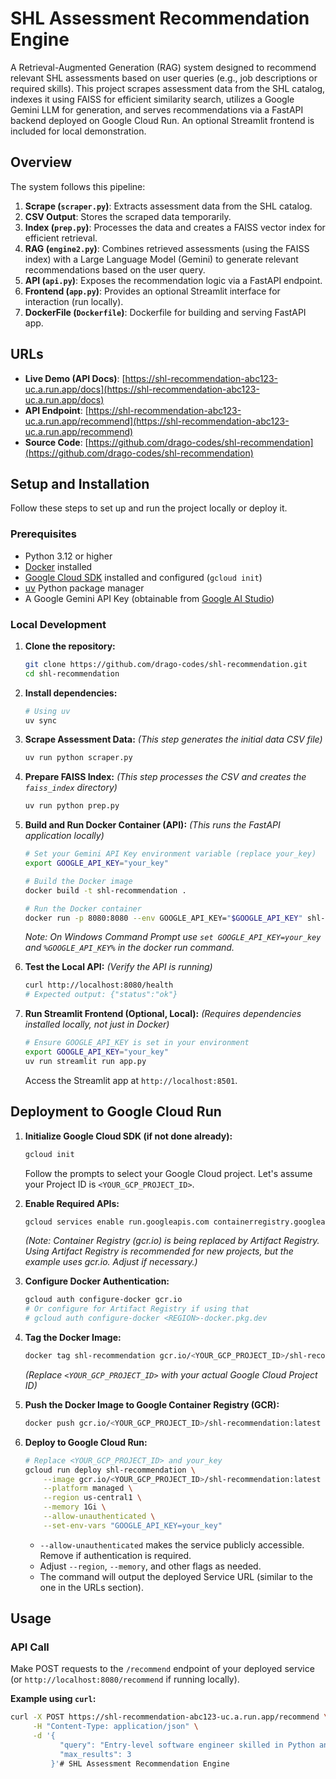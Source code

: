 # SHL Assessment Recommendation Engine

A Retrieval-Augmented Generation (RAG) system designed to recommend relevant SHL assessments based on user queries (e.g., job descriptions or required skills). This project scrapes assessment data from the SHL catalog, indexes it using FAISS for efficient similarity search, utilizes a Google Gemini LLM for generation, and serves recommendations via a FastAPI backend deployed on Google Cloud Run. An optional Streamlit frontend is included for local demonstration.

## Overview

The system follows this pipeline:

1.  **Scrape (`scraper.py`)**: Extracts assessment data from the SHL catalog.
2.  **CSV Output**: Stores the scraped data temporarily.
3.  **Index (`prep.py`)**: Processes the data and creates a FAISS vector index for efficient retrieval.
4.  **RAG (`engine2.py`)**: Combines retrieved assessments (using the FAISS index) with a Large Language Model (Gemini) to generate relevant recommendations based on the user query.
5.  **API (`api.py`)**: Exposes the recommendation logic via a FastAPI endpoint.
6.  **Frontend (`app.py`)**: Provides an optional Streamlit interface for interaction (run locally).
7.  **DockerFile (`Dockerfile`)**: Dockerfile for building and serving FastAPI app.

## URLs

*   **Live Demo (API Docs)**: [https://shl-recommendation-abc123-uc.a.run.app/docs](https://shl-recommendation-abc123-uc.a.run.app/docs)
*   **API Endpoint**: [https://shl-recommendation-abc123-uc.a.run.app/recommend](https://shl-recommendation-abc123-uc.a.run.app/recommend)
*   **Source Code**: [https://github.com/drago-codes/shl-recommendation](https://github.com/drago-codes/shl-recommendation)

## Setup and Installation

Follow these steps to set up and run the project locally or deploy it.

### Prerequisites

*   Python 3.12 or higher
*   [Docker](https://docs.docker.com/get-docker/) installed
*   [Google Cloud SDK](https://cloud.google.com/sdk/docs/install) installed and configured (`gcloud init`)
*   [uv](https://github.com/astral-sh/uv) Python package manager
*   A Google Gemini API Key (obtainable from [Google AI Studio](https://aistudio.google.com/app/apikey))

### Local Development

1.  **Clone the repository:**
    ```bash
    git clone https://github.com/drago-codes/shl-recommendation.git
    cd shl-recommendation
    ```

2.  **Install dependencies:**
    ```bash
    # Using uv
    uv sync
    ```

3.  **Scrape Assessment Data:**
    *(This step generates the initial data CSV file)*
    ```bash
    uv run python scraper.py
    ```

4.  **Prepare FAISS Index:**
    *(This step processes the CSV and creates the `faiss_index` directory)*
    ```bash
    uv run python prep.py
    ```

5.  **Build and Run Docker Container (API):**
    *(This runs the FastAPI application locally)*
    ```bash
    # Set your Gemini API Key environment variable (replace your_key)
    export GOOGLE_API_KEY="your_key"

    # Build the Docker image
    docker build -t shl-recommendation .

    # Run the Docker container
    docker run -p 8080:8080 --env GOOGLE_API_KEY="$GOOGLE_API_KEY" shl-recommendation
    ```
    *Note: On Windows Command Prompt use `set GOOGLE_API_KEY=your_key` and `%GOOGLE_API_KEY%` in the docker run command.*

6.  **Test the Local API:**
    *(Verify the API is running)*
    ```bash
    curl http://localhost:8080/health
    # Expected output: {"status":"ok"}
    ```

7.  **Run Streamlit Frontend (Optional, Local):**
    *(Requires dependencies installed locally, not just in Docker)*
    ```bash
    # Ensure GOOGLE_API_KEY is set in your environment
    export GOOGLE_API_KEY="your_key"
    uv run streamlit run app.py
    ```
    Access the Streamlit app at `http://localhost:8501`.

## Deployment to Google Cloud Run

1.  **Initialize Google Cloud SDK (if not done already):**
    ```bash
    gcloud init
    ```
    Follow the prompts to select your Google Cloud project. Let's assume your Project ID is `<YOUR_GCP_PROJECT_ID>`.

2.  **Enable Required APIs:**
    ```bash
    gcloud services enable run.googleapis.com containerregistry.googleapis.com artifactregistry.googleapis.com
    ```
    *(Note: Container Registry (gcr.io) is being replaced by Artifact Registry. Using Artifact Registry is recommended for new projects, but the example uses gcr.io. Adjust if necessary.)*

3.  **Configure Docker Authentication:**
    ```bash
    gcloud auth configure-docker gcr.io
    # Or configure for Artifact Registry if using that
    # gcloud auth configure-docker <REGION>-docker.pkg.dev
    ```

4.  **Tag the Docker Image:**
    ```bash
    docker tag shl-recommendation gcr.io/<YOUR_GCP_PROJECT_ID>/shl-recommendation:latest
    ```
    *(Replace `<YOUR_GCP_PROJECT_ID>` with your actual Google Cloud Project ID)*

5.  **Push the Docker Image to Google Container Registry (GCR):**
    ```bash
    docker push gcr.io/<YOUR_GCP_PROJECT_ID>/shl-recommendation:latest
    ```

6.  **Deploy to Google Cloud Run:**
    ```bash
    # Replace <YOUR_GCP_PROJECT_ID> and your_key
    gcloud run deploy shl-recommendation \
        --image gcr.io/<YOUR_GCP_PROJECT_ID>/shl-recommendation:latest \
        --platform managed \
        --region us-central1 \
        --memory 1Gi \
        --allow-unauthenticated \
        --set-env-vars "GOOGLE_API_KEY=your_key"
    ```
    *   `--allow-unauthenticated` makes the service publicly accessible. Remove if authentication is required.
    *   Adjust `--region`, `--memory`, and other flags as needed.
    *   The command will output the deployed Service URL (similar to the one in the URLs section).

## Usage

### API Call

Make POST requests to the `/recommend` endpoint of your deployed service (or `http://localhost:8080/recommend` if running locally).

**Example using `curl`:**

```bash
curl -X POST https://shl-recommendation-abc123-uc.a.run.app/recommend \
     -H "Content-Type: application/json" \
     -d '{
           "query": "Entry-level software engineer skilled in Python and teamwork",
           "max_results": 3
         }'# SHL Assessment Recommendation Engine
